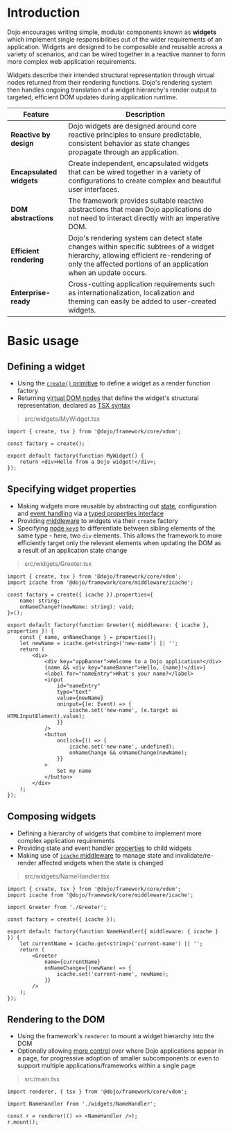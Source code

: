 # Introduction

Dojo encourages writing simple, modular components known as **widgets** which implement single responsibilities out of the wider requirements of an application. Widgets are designed to be composable and reusable across a variety of scenarios, and can be wired together in a reactive manner to form more complex web application requirements.

Widgets describe their intended structural representation through virtual nodes returned from their rendering functions. Dojo's rendering system then handles ongoing translation of a widget hierarchy's render output to targeted, efficient DOM updates during application runtime.

| Feature                  | Description                                                                                                                                                                                             |
| ------------------------ | ------------------------------------------------------------------------------------------------------------------------------------------------------------------------------------------------------- |
| **Reactive by design**   | Dojo widgets are designed around core reactive principles to ensure predictable, consistent behavior as state changes propagate through an application.                                                 |
| **Encapsulated widgets** | Create independent, encapsulated widgets that can be wired together in a variety of configurations to create complex and beautiful user interfaces.                                                     |
| **DOM abstractions**     | The framework provides suitable reactive abstractions that mean Dojo applications do not need to interact directly with an imperative DOM.                                                              |
| **Efficient rendering**  | Dojo's rendering system can detect state changes within specific subtrees of a widget hierarchy, allowing efficient re-rendering of only the affected portions of an application when an update occurs. |
| **Enterprise-ready**     | Cross-cutting application requirements such as internationalization, localization and theming can easily be added to user-created widgets.                                                              |

# Basic usage

## Defining a widget

-   Using the [`create()` primitive](/learn/creating-widgets/introduction-to-widgets#basic-widget-structure) to define a widget as a render function factory
-   Returning [virtual DOM nodes](/learn/creating-widgets/rendering-in-dojo/#working-with-the-vdom) that define the widget's structural representation, declared as [TSX syntax](/learn/creating-widgets/rendering-in-dojo/#working-with-the-vdom)

> src/widgets/MyWidget.tsx

```tsx
import { create, tsx } from '@dojo/framework/core/vdom';

const factory = create();

export default factory(function MyWidget() {
	return <div>Hello from a Dojo widget!</div>;
});
```

## Specifying widget properties

-   Making widgets more reusable by abstracting out [state](/learn/creating-widgets/managing-state), configuration and [event handling](/learn/creating-widgets/interactivity) via a [typed properties interface](./supplemental.md#intermediate-passing-widget-properties)
-   Providing [middleware](/learn/middleware/introduction) to widgets via their `create` factory
-   Specifying [node `key`s](/learn/creating-widgets/node-properties#vdom-node-keys) to differentiate between sibling elements of the same type - here, two `div` elements. This allows the framework to more efficiently target only the relevant elements when updating the DOM as a result of an application state change

> src/widgets/Greeter.tsx

```tsx
import { create, tsx } from '@dojo/framework/core/vdom';
import icache from '@dojo/framework/core/middleware/icache';

const factory = create({ icache }).properties<{
	name: string;
	onNameChange?(newName: string): void;
}>();

export default factory(function Greeter({ middleware: { icache }, properties }) {
	const { name, onNameChange } = properties();
	let newName = icache.get<string>('new-name') || '';
	return (
		<div>
			<div key="appBanner">Welcome to a Dojo application!</div>
			{name && <div key="nameBanner">Hello, {name}!</div>}
			<label for="nameEntry">What's your name?</label>
			<input
				id="nameEntry"
				type="text"
				value={newName}
				oninput={(e: Event) => {
					icache.set('new-name', (e.target as HTMLInputElement).value);
				}}
			/>
			<button
				onclick={() => {
					icache.set('new-name', undefined);
					onNameChange && onNameChange(newName);
				}}
			>
				Set my name
			</button>
		</div>
	);
});
```

## Composing widgets

-   Defining a hierarchy of widgets that combine to implement more complex application requirements
-   Providing state and event handler [properties](/learn/creating-widgets/node-properties) to child widgets
-   Making use of [`icache` middleware](/learn/middleware/list-of-available-middleware#icache) to manage state and invalidate/re-render affected widgets when the state is changed

> src/widgets/NameHandler.tsx

```tsx
import { create, tsx } from '@dojo/framework/core/vdom';
import icache from '@dojo/framework/core/middleware/icache';

import Greeter from './Greeter';

const factory = create({ icache });

export default factory(function NameHandler({ middleware: { icache } }) {
	let currentName = icache.get<string>('current-name') || '';
	return (
		<Greeter
			name={currentName}
			onNameChange={(newName) => {
				icache.set('current-name', newName);
			}}
		/>
	);
});
```

## Rendering to the DOM

-   Using the framework's `renderer` to mount a widget hierarchy into the DOM
-   Optionally allowing [more control](/learn/creating-widgets/rendering-in-dojo#mountoptions-properties) over where Dojo applications appear in a page, for progressive adoption of smaller subcomponents or even to support multiple applications/frameworks within a single page

> src/main.tsx

```tsx
import renderer, { tsx } from '@dojo/framework/core/vdom';

import NameHandler from './widgets/NameHandler';

const r = renderer(() => <NameHandler />);
r.mount();
```
